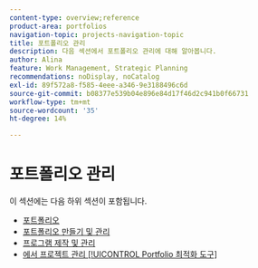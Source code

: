```yaml
---
content-type: overview;reference
product-area: portfolios
navigation-topic: projects-navigation-topic
title: 포트폴리오 관리
description: 다음 섹션에서 포트폴리오 관리에 대해 알아봅니다.
author: Alina
feature: Work Management, Strategic Planning
recommendations: noDisplay, noCatalog
exl-id: 89f572a8-f585-4eee-a346-9e3188496c6d
source-git-commit: b08377e539b04e896e84d17f46d2c941b0f66731
workflow-type: tm+mt
source-wordcount: '35'
ht-degree: 14%

---
```


# 포트폴리오 관리

이 섹션에는 다음 하위 섹션이 포함됩니다.

* [포트폴리오](../../manage-work/portfolios/portfolios-overview/portfolio-overview-1.md)
* [포트폴리오 만들기 및 관리](../../manage-work/portfolios/create-and-manage-portfolios/create-and-manage-portfolios.md)
* [프로그램 제작 및 관리](../../manage-work/portfolios/create-and-manage-programs/create-and-manage-programs.md)
* [에서 프로젝트 관리 [!UICONTROL Portfolio 최적화 도구]](../../manage-work/portfolios/portfolio-optimizer/manage-projects-in-portfolio-optimizer.md)
